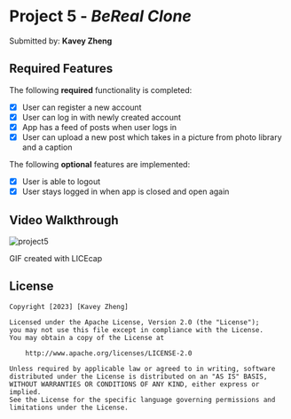 # Project 5 - *BeReal Clone*

Submitted by: **Kavey Zheng**

## Required Features

The following **required** functionality is completed:

- [x] User can register a new account
- [x] User can log in with newly created account
- [x] App has a feed of posts when user logs in
- [x] User can upload a new post which takes in a picture from photo library and a caption	
 
The following **optional** features are implemented:

- [x] User is able to logout
- [x] User stays logged in when app is closed and open again	

## Video Walkthrough

![project5](https://user-images.githubusercontent.com/109322859/228392324-c74da07f-57bd-46d1-a608-2eca80555bdc.gif)

GIF created with LICEcap  

## License

    Copyright [2023] [Kavey Zheng]

    Licensed under the Apache License, Version 2.0 (the "License");
    you may not use this file except in compliance with the License.
    You may obtain a copy of the License at

        http://www.apache.org/licenses/LICENSE-2.0

    Unless required by applicable law or agreed to in writing, software
    distributed under the License is distributed on an "AS IS" BASIS,
    WITHOUT WARRANTIES OR CONDITIONS OF ANY KIND, either express or implied.
    See the License for the specific language governing permissions and
    limitations under the License.
